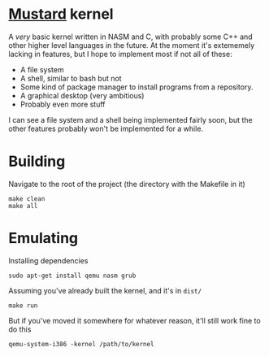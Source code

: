 # [Mustard](https://en.wikipedia.org/wiki/List_of_Cluedo_characters#Colonel_Mustard) kernel

A _very_ basic kernel written in NASM and C, with probably some C++ and other higher level languages in the future. At the moment it's extememely lacking in features, but I hope to implement most if not all of these:

 - A file system
 - A shell, similar to bash but not
 - Some kind of package manager to install programs from a repository.
 - A graphical desktop (very ambitious)
 - Probably even more stuff
 
I can see a file system and a shell being implemented fairly soon, but the other features probably won't be implemented for a while.

# Building

Navigate to the root of the project (the directory with the Makefile in it)

```
make clean
make all
```

# Emulating

Installing dependencies

```
sudo apt-get install qemu nasm grub
```

Assuming you've already built the kernel, and it's in `dist/`

```
make run
```

But if you've moved it somewhere for whatever reason, it'll still work fine to do this

```
qemu-system-i386 -kernel /path/to/kernel
```
